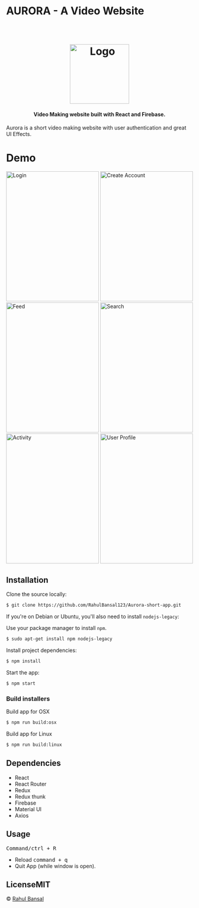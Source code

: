 # AURORA - A Video Website

<h1 align="center">
  <br><img src="https://github.com/RahulBansal123/Aurora-short-app/blob/main/AuroraLogo.png" alt="Logo" width="160"></h1>
  
  <h4 align="center">Video Making website built with React and Firebase.</h4>
  Aurora is a short video making website with user authentication and great UI Effects.
  
 # Demo
 <div>
 <img src="https://github.com/RahulBansal123/Aurora-short-app/blob/main/demo/Login.png" alt="Login" width="250" height="350">
 <img src="https://github.com/RahulBansal123/Aurora-short-app/blob/main/demo/createAccount.png" alt="Create Account" width="250" height="350">
 <img src="https://github.com/RahulBansal123/Aurora-short-app/blob/main/demo/feed.png" alt="Feed" width="250" height="350">
 <img src="https://github.com/RahulBansal123/Aurora-short-app/blob/main/demo/search.png" alt="Search" width="250" height="350">
 <img src="https://github.com/RahulBansal123/Aurora-short-app/blob/main/demo/activity.png" alt="Activity" width="250" height="350">
 <img src="https://github.com/RahulBansal123/Aurora-short-app/blob/main/demo/userProfile.png" alt="User Profile" width="250" height="350">
</div>
 
 ## Installation

Clone the source locally:

```sh
$ git clone https://github.com/RahulBansal123/Aurora-short-app.git
```
If you're on Debian or Ubuntu, you'll also need to install
`nodejs-legacy`:

Use your package manager to install `npm`.

```sh
$ sudo apt-get install npm nodejs-legacy
```

Install project dependencies:

```sh
$ npm install
```
Start the app:

```sh
$ npm start
```

### Build installers

Build app for OSX
```sh
$ npm run build:osx
```
Build app for Linux
```sh
$ npm run build:linux
```
 ## Dependencies
 - React
 - React Router
 - Redux
 - Redux thunk
 - Firebase
 - Material UI
 - Axios
 ## Usage
 <kbd>Command/ctrl + R</kbd> 
 - Reload
 <kbd>command + q</kbd>
 - Quit App (while window is open).
 ## LicenseMIT  
 © [Rahul Bansal](https://github.com/RahulBansal123)
